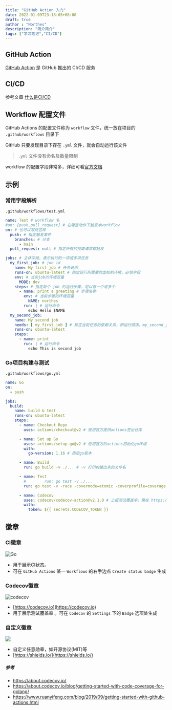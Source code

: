```yaml
---
title: "GitHub Action 入门"
date: 2022-01-09T23:18:05+08:00
draft: true
author : "Northes"
description: "简介简介"
tags: ["学习笔记","CI/CD"]
---
```


## GitHub Action

[GitHub Action](https://github.com/features/actions) 是 GitHub 推出的 CI/CD 服务

## CI/CD
参考文章 [什么是CI/CD](/posts/micro-service/ci-cd)

## Workflow 配置文件

GitHub Actions 的配置文件称为 `workflow` 文件，统一放在项目的 `.github/workflows` 目录下

GitHub 只要发现目录下存在 `.yml` 文件，就会自动运行该文件

>`.yml` 文件没有命名及数量限制

workflow 的配置字段非常多，详细可看[官方文档](https://docs.github.com/en/actions/learn-github-actions/workflow-syntax-for-github-actions)

## 示例
### 常用字段解析
`.github/workflows/test.yml`
```yaml
name: Test # workflow 名
#on: [push,pull_request] # 在哪些动作下触发本workflow
on: # 也可以写成这样
  push: # 指定触发事件
    branches: # 分支
      - main
  pull_request: null # 指定所有的拉取请求都触发

jobs: # 主体字段，表示执行的一项或多项任务
  my_first_job: # job id
    name: My first job # 任务说明
    runs-on: ubuntu-latest # 指定运行所需要的虚拟机环境，必填字段
    env: # 当前job的环境变量
      MODE: dev
    steps: # 指定每个 job 的运行步骤，可以有一个或多个
      - name: print a greeting # 步骤名称
        env: # 当前步骤的环境变量
          NAME: northes
        run: | # 运行命令
          echo Hello $NAME
  my_second_job:
    name: My second job
    needs: [ my_first_job ] # 规定当前任务的依赖关系，即运行顺序。my_second_job 需要在 my_first_job 之后运行
    runs-on: ubuntu-latest
    steps:
      - name: print
        run: | # 运行命令
          echo This is second job
```
### Go项目构建与测试
`.github/workflows/go.yml`
```yaml
name: Go
on:
  - push

jobs:
  build:
    name: build & test
    runs-on: ubuntu-latest
    steps:
      - name: Checkout Repo
        uses: actions/checkout@v2 # 使用官方提供actions签出仓库

      - name: Set up Go
        uses: actions/setup-go@v2 # 使用官方的actions初始化go环境
        with:
          go-version: 1.16 # 指定go版本

      - name: Build
        run: go build -v ./... # -v 打印构建出来的文件名

      - name: Test
        #        run: go test -v ./...
        run: go test -v -race -covermode=atomic -coverprofile=coverage.out ./... # 生成覆盖率测试报告，用以上传codecov

      - name: Codecov
        uses: codecov/codecov-action@v2.1.0 # 上报测试覆盖率，需在 https://about.codecov.io/ 注册账号并在GitHub设置secrets
        with:
          token: ${{ secrets.CODECOV_TOKEN }}
```

## 徽章
### CI徽章
![Go](https://github.com/northes/action-test/actions/workflows/go.yml/badge.svg?branch=dev)

- 用于展示CI状态。
- 可在 `GitHub Actions` 某一 `Workflows` 的右手边点 `Create status badge` 生成

### Codecov徽章
![codecov](https://codecov.io/gh/northes/action-test/branch/main/graph/badge.svg?token=TN33IN4UGZ)

- [https://codecov.io](https://codecov.io)
- 用于展示测试覆盖率 。可在 `Codecov` 的 `Settings` 下的 `Badge` 选项处生成 

### 自定义徽章
![](https://img.shields.io/badge/license-MIT-green)

- 自定义任意勋章，如开源协议(MIT)等
- [https://shields.io/](https://shields.io/)

##### 参考
- https://about.codecov.io/
- https://about.codecov.io/blog/getting-started-with-code-coverage-for-golang/
- https://www.ruanyifeng.com/blog/2019/09/getting-started-with-github-actions.html